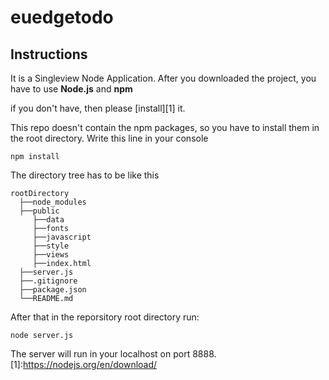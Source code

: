 # euedgetodo

Instructions
-----------
It is a Singleview Node Application.
After you downloaded the project, you have to use **Node.js** and **npm**

if you don't have, then please [install][1] it.

This repo doesn't contain the npm packages, so you have to install them in the root directory.
Write this line in your console
```
npm install
```
The directory tree has to be like this
```
rootDirectory
  ├──node_modules
  ├──public
     ├──data
     ├──fonts
     ├──javascript
     ├──style
     ├──views
     ├──index.html
  ├──server.js
  ├──.gitignore
  ├──package.json
  └──README.md
```
After that in the reporsitory root directory run:
```
node server.js
```
The server will run in your localhost on port 8888.
[1]:https://nodejs.org/en/download/
